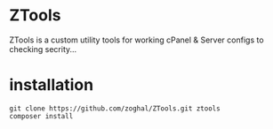 # ZTools
ZTools is a custom utility tools for working cPanel &amp; Server configs to checking secrity...


# installation


```
git clone https://github.com/zoghal/ZTools.git ztools
composer install
```